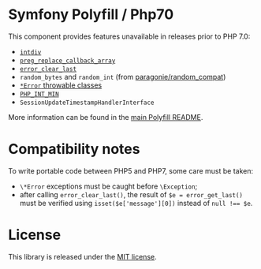 Symfony Polyfill / Php70
========================

This component provides features unavailable in releases prior to PHP 7.0:

- [`intdiv`](http://php.net/intdiv)
- [`preg_replace_callback_array`](http://php.net/preg_replace_callback_array)
- [`error_clear_last`](http://php.net/error_clear_last)
- `random_bytes` and `random_int` (from [paragonie/random_compat](http://github.com/paragonie/random_compat))
- [`*Error` throwable classes](http://php.net/Error)
- [`PHP_INT_MIN`](http://php.net/manual/en/reserved.constants.php#constant.php-int-min)
- `SessionUpdateTimestampHandlerInterface`

More information can be found in the
[main Polyfill README](http://github.com/symfony/polyfill/blob/master/README.md).

Compatibility notes
===================

To write portable code between PHP5 and PHP7, some care must be taken:
- `\*Error` exceptions must be caught before `\Exception`;
- after calling `error_clear_last()`, the result of `$e = error_get_last()` must be
  verified using `isset($e['message'][0])` instead of `null !== $e`.

License
=======

This library is released under the [MIT license](LICENSE).
